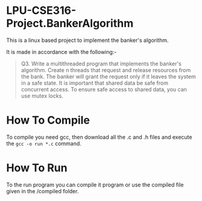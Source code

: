 # LPU-CSE316-Project.BankerAlgorithm
This is a linux based project to implement the banker's algorithm.

It is made in accordance with the following:-
> Q3. Write a multithreaded program that implements the banker's algorithm. Create n threads that request and release resources from the bank. The banker will grant the request only if it leaves the system in a safe state. It is important that shared data be safe from concurrent access. To ensure safe access to shared data, you can use mutex locks.

# How To Compile
To compile you need gcc, then download all the .c and .h files and execute the `gcc -o run *.c` command.

# How To Run
To the run program you can compile it program or use the compiled file given in the /compiled folder.
